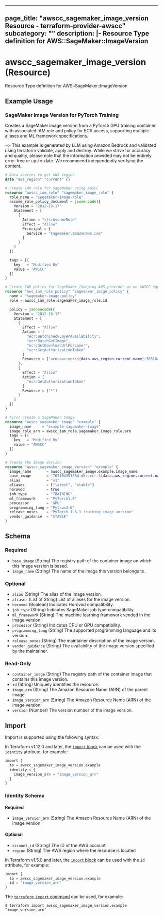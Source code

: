 
---
page_title: "awscc_sagemaker_image_version Resource - terraform-provider-awscc"
subcategory: ""
description: |-
  Resource Type definition for AWS::SageMaker::ImageVersion
---

# awscc_sagemaker_image_version (Resource)

Resource Type definition for AWS::SageMaker::ImageVersion

## Example Usage

### SageMaker Image Version for PyTorch Training

Creates a SageMaker image version from a PyTorch GPU training container with associated IAM role and policy for ECR access, supporting multiple aliases and ML framework specifications.

~> This example is generated by LLM using Amazon Bedrock and validated using terraform validate, apply and destroy. While we strive for accuracy and quality, please note that the information provided may not be entirely error-free or up-to-date. We recommend independently verifying the content.

```terraform
# Data sources to get AWS region
data "aws_region" "current" {}

# Create IAM role for SageMaker using AWSCC
resource "awscc_iam_role" "sagemaker_image_role" {
  role_name = "sagemaker-image-role"
  assume_role_policy_document = jsonencode({
    Version = "2012-10-17"
    Statement = [
      {
        Action = "sts:AssumeRole"
        Effect = "Allow"
        Principal = {
          Service = "sagemaker.amazonaws.com"
        }
      }
    ]
  })

  tags = [{
    key   = "Modified By"
    value = "AWSCC"
  }]
}

# Create IAM policy for SageMaker (keeping AWS provider as no AWSCC equivalent)
resource "aws_iam_role_policy" "sagemaker_image_policy" {
  name = "sagemaker-image-policy"
  role = awscc_iam_role.sagemaker_image_role.id

  policy = jsonencode({
    Version = "2012-10-17"
    Statement = [
      {
        Effect = "Allow"
        Action = [
          "ecr:BatchCheckLayerAvailability",
          "ecr:BatchGetImage",
          "ecr:GetDownloadUrlForLayer",
          "ecr:GetAuthorizationToken"
        ]
        Resource = ["arn:aws:ecr:${data.aws_region.current.name}:763104351884:repository/*"]
      },
      {
        Effect = "Allow"
        Action = [
          "ecr:GetAuthorizationToken"
        ]
        Resource = ["*"]
      }
    ]
  })
}

# First create a SageMaker Image
resource "awscc_sagemaker_image" "example" {
  image_name     = "example-sagemaker-image"
  image_role_arn = awscc_iam_role.sagemaker_image_role.arn
  tags = [{
    key   = "Modified By"
    value = "AWSCC"
  }]
}

# Create the Image Version
resource "awscc_sagemaker_image_version" "example" {
  image_name       = awscc_sagemaker_image.example.image_name
  base_image       = "763104351884.dkr.ecr.${data.aws_region.current.name}.amazonaws.com/pytorch-training:1.8.1-gpu-py36-cu111-ubuntu18.04"
  alias            = "v1"
  aliases          = ["latest", "stable"]
  horovod          = true
  job_type         = "TRAINING"
  ml_framework     = "PyTorch1.8"
  processor        = "GPU"
  programming_lang = "Python3.6"
  release_notes    = "PyTorch 1.8.1 training image version"
  vendor_guidance  = "STABLE"
}
```

<!-- schema generated by tfplugindocs -->
## Schema

### Required

- `base_image` (String) The registry path of the container image on which this image version is based.
- `image_name` (String) The name of the image this version belongs to.

### Optional

- `alias` (String) The alias of the image version.
- `aliases` (List of String) List of aliases for the image version.
- `horovod` (Boolean) Indicates Horovod compatibility.
- `job_type` (String) Indicates SageMaker job type compatibility.
- `ml_framework` (String) The machine learning framework vended in the image version.
- `processor` (String) Indicates CPU or GPU compatibility.
- `programming_lang` (String) The supported programming language and its version.
- `release_notes` (String) The maintainer description of the image version.
- `vendor_guidance` (String) The availability of the image version specified by the maintainer.

### Read-Only

- `container_image` (String) The registry path of the container image that contains this image version.
- `id` (String) Uniquely identifies the resource.
- `image_arn` (String) The Amazon Resource Name (ARN) of the parent image.
- `image_version_arn` (String) The Amazon Resource Name (ARN) of the image version.
- `version` (Number) The version number of the image version.

## Import

Import is supported using the following syntax:

In Terraform v1.12.0 and later, the [`import` block](https://developer.hashicorp.com/terraform/language/import) can be used with the `identity` attribute, for example:

```terraform
import {
  to = awscc_sagemaker_image_version.example
  identity = {
    image_version_arn = "image_version_arn"
  }
}
```

<!-- schema generated by tfplugindocs -->
### Identity Schema

#### Required

- `image_version_arn` (String) The Amazon Resource Name (ARN) of the image version

#### Optional

- `account_id` (String) The ID of the AWS account
- `region` (String) The AWS region where the resource is located

In Terraform v1.5.0 and later, the [`import` block](https://developer.hashicorp.com/terraform/language/import) can be used with the `id` attribute, for example:

```terraform
import {
  to = awscc_sagemaker_image_version.example
  id = "image_version_arn"
}
```

The [`terraform import` command](https://developer.hashicorp.com/terraform/cli/commands/import) can be used, for example:

```shell
$ terraform import awscc_sagemaker_image_version.example "image_version_arn"
```

